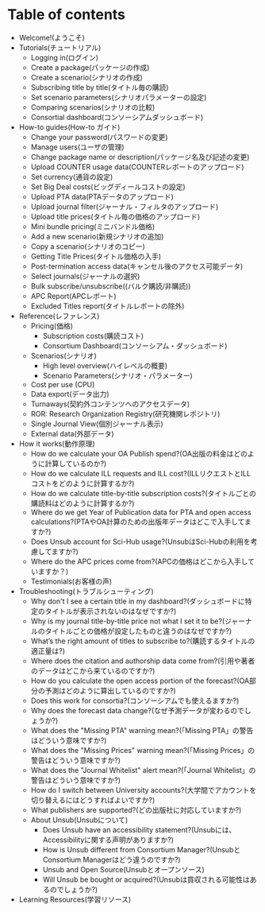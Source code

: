 # Table of contents

* Welcome!(ようこそ)
* Tutorials(チュートリアル)
  * Logging in(ログイン)
  * Create a package(パッケージの作成)
  * Create a scenario(シナリオの作成)
  * Subscribing title by title(タイトル毎の購読)
  * Set scenario parameters(シナリオパラメーターの設定)
  * Comparing scenarios(シナリオの比較)
  * Consortial dashboard(コンソーシアムダッシュボード)
* How-to guides(How-to ガイド)
  * Change your password(パスワードの変更)
  * Manage users(ユーザの管理)
  * Change package name or description(パッケージ名及び記述の変更)
  * Upload COUNTER usage data(COUNTERレポートのアップロード)
  * Set currency(通貨の設定)
  * Set Big Deal costs(ビッグディールコストの設定)
  * Upload PTA data(PTAデータのアップロード)
  * Upload journal filter(ジャーナル・フィルタのアップロード)
  * Upload title prices(タイトル毎の価格のアップロード)
  * Mini bundle pricing(ミニバンドル価格)
  * Add a new scenario(新規シナリオの追加)
  * Copy a scenario(シナリオのコピー)
  * Getting Title Prices(タイトル価格の入手)
  * Post-termination access data(キャンセル後のアクセス可能データ)
  * Select journals(ジャーナルの選択)
  * Bulk subscribe/unsubscribe((バルク購読/非購読))
  * APC Report(APCレポート)
  * Excluded Titles report(タイトルレポートの除外)
* Reference(レファレンス)
  * Pricing(価格)
    * Subscription costs(購読コスト)
    * Consortium Dashboard(コンソーシアム・ダッシュボード)
  * Scenarios(シナリオ)
    * High level overview(ハイレベルの概要)
    * Scenario Parameters(シナリオ・パラメーター)
  * Cost per use (CPU)
  * Data export(データ出力)
  * Turnaways(契約外コンテンツへのアクセスデータ)
  * ROR: Research Organization Registry(研究機関レポジトリ)
  * Single Journal View(個別ジャーナル表示)
  * External data(外部データ)
* How it works(動作原理)
  * How do we calculate your OA Publish spend?(OA出版の料金はどのように計算しているのか?)
  * How do we calculate ILL requests and ILL cost?(ILLリクエストとILLコストをどのように計算するか?)
  * How do we calculate title-by-title subscription costs?(タイトルごとの購読料はどのように計算するか?)
  * Where do we get Year of Publication data for PTA and open access calculations?(PTAやOA計算のための出版年データはどこで入手してますか?)
  * Does Unsub account for Sci-Hub usage?(UnsubはSci-Hubの利用を考慮してますか?)
  * Where do the APC prices come from?(APCの価格はどこから入手していますか？)
  * Testimonials(お客様の声)
* Troubleshooting(トラブルシューティング)
  * Why don't I see a certain title in my dashboard?(ダッシュボードに特定のタイトルが表示されないのはなぜですか?)
  * Why is my journal title-by-title price not what I set it to be?(ジャーナルのタイトルごとの価格が設定したものと違うのはなぜですか?)
  * What’s the right amount of titles to subscribe to?(購読するタイトルの適正量は?)
  * Where does the citation and authorship data come from?(引用や著者のデータはどこから来ているのですか?)
  * How do you calculate the open access portion of the forecast?(OA部分の予測はどのように算出しているのですか?)
  * Does this work for consortia?(コンソーシアムでも使えるますか?)
  * Why does the forecast data change?(なぜ予測データが変わるのでしょうか?)
  * What does the "Missing PTA" warning mean?(「Missing PTA」の警告はどういう意味ですか?)
  * What does the "Missing Prices" warning mean?(「Missing Prices」の警告はどういう意味ですか?)
  * What does the "Journal Whitelist" alert mean?(「Journal Whitelist」の警告はどういう意味ですか?)
  * How do I switch between University accounts?(大学間でアカウントを切り替えるにはどうすればよいですか?)
  * What publishers are supported?(どの出版社に対応していますか?)
  * About Unsub(Unsubについて)
    * Does Unsub have an accessibility statement?(Unsubには、Accessibilityに関する声明がありますか?)
    * How is Unsub different from Consortium Manager?(UnsubとConsortium Managerはどう違うのですか?)
    * Unsub and Open Source(Unsubとオープンソース)
    * Will Unsub be bought or acquired?(Unsubは買収される可能性はあるのでしょうか?)
* Learning Resources(学習リソース)
